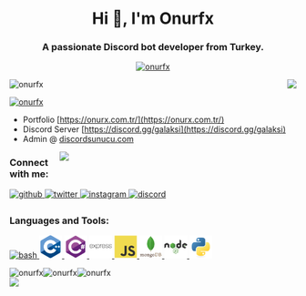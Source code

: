 <h1 align="center">Hi 👋, I'm Onurfx</h1>
<h3 align="center">A passionate Discord bot developer from Turkey.</h3>
<p align="center"> <a href="https://github.com/ryo-ma/github-profile-trophy"><img src="https://github-profile-trophy.vercel.app/?username=onurfx" alt="onurfx" /></a> </p>

<img align="right" height="150" src="https://i.imgflip.com/65efzo.gif"  />
<p align="left"> <img src="https://komarev.com/ghpvc/?username=onurfx&label=Profile%20views&color=1d1f20&style=flat-square" alt="onurfx" /> </p>
<p align="left"> <a href="https://twitter.com/onurfx" target="blank"><img src="https://img.shields.io/twitter/follow/onurfx?logo=twitter&style=for-the-badge" alt="onurfx" /></a> </p>

- Portfolio [https://onurx.com.tr/](https://onurx.com.tr/)
- Discord Server [https://discord.gg/galaksi](https://discord.gg/galaksi)
- Admin @ [discordsunucu.com](https://discordsunucu.com)

<img align="right" width="400px" src="https://user-images.githubusercontent.com/77089894/206934975-0e140d74-3d5e-4e2f-afde-c6e372e5274b.gif">

<h3 align="left">Connect with me:</h3>
<div align="left">
<a href="https://github.com/onurfx" target="_blank">
<img src=https://img.shields.io/badge/github-%2324292e.svg?&style=for-the-badge&logo=github&logoColor=white alt=github style="margin-bottom: 5px;" />
</a>
<a href="https://twitter.com/onurfx" target="_blank">
<img src=https://img.shields.io/badge/twitter-%2300acee.svg?&style=for-the-badge&logo=twitter&logoColor=white alt=twitter style="margin-bottom: 5px;" />
</a>
<a href="https://instagram.com/onur_" target="_blank">
<img src=https://img.shields.io/badge/instagram-%23000000.svg?&style=for-the-badge&logo=instagram&logoColor=white alt=instagram style="margin-bottom: 5px;" />
</a>  
<a href="https://discord.gg/galaksi" target="_blank">
<img src=https://img.shields.io/badge/discord-%237289DA.svg?&style=for-the-badge&logo=discord&logoColor=white alt=discord style="margin-bottom: 5px;" />
</a>
</div>  

<h3 align="left">Languages and Tools:</h3>
<p align="left"> 
<a href="https://www.gnu.org/software/bash/" target="_blank" rel="noreferrer"> <img src="https://www.vectorlogo.zone/logos/gnu_bash/gnu_bash-icon.svg" alt="bash" width="40" height="40"/> </a> 
<a href="https://www.w3schools.com/cpp/" target="_blank" rel="noreferrer"> <img src="https://raw.githubusercontent.com/devicons/devicon/master/icons/cplusplus/cplusplus-original.svg" alt="cplusplus" width="40" height="40"/> </a> 
<a href="https://www.w3schools.com/cs/" target="_blank" rel="noreferrer"> <img src="https://raw.githubusercontent.com/devicons/devicon/master/icons/csharp/csharp-original.svg" alt="csharp" width="40" height="40"/> </a> 
<a href="https://expressjs.com" target="_blank" rel="noreferrer"> <img src="https://raw.githubusercontent.com/devicons/devicon/master/icons/express/express-original-wordmark.svg" alt="express" width="40" height="40"/> </a> 
<a href="https://developer.mozilla.org/en-US/docs/Web/JavaScript" target="_blank" rel="noreferrer"> <img src="https://raw.githubusercontent.com/devicons/devicon/master/icons/javascript/javascript-original.svg" alt="javascript" width="40" height="40"/> </a> 
<a href="https://www.mongodb.com/" target="_blank" rel="noreferrer"> <img src="https://raw.githubusercontent.com/devicons/devicon/master/icons/mongodb/mongodb-original-wordmark.svg" alt="mongodb" width="40" height="40"/> </a> 
<a href="https://nodejs.org" target="_blank" rel="noreferrer"> <img src="https://raw.githubusercontent.com/devicons/devicon/master/icons/nodejs/nodejs-original-wordmark.svg" alt="nodejs" width="40" height="40"/> </a> 
<a href="https://www.python.org" target="_blank" rel="noreferrer"> <img src="https://raw.githubusercontent.com/devicons/devicon/master/icons/python/python-original.svg" alt="python" width="40" height="40"/> </a> 
</p>

<p><img align="left" src="https://github-readme-stats.vercel.app/api/top-langs?username=onurfx&show_icons=true&theme=dark&locale=en&layout=compact" alt="onurfx" /></p>

<p> <img align="left" src="https://github-readme-stats.vercel.app/api?username=onurfx&show_icons=true&theme=dark&locale=en" alt="onurfx" /></p>

<p><img align="left" src="https://github-readme-streak-stats.herokuapp.com/?user=onurfx&theme=dark" alt="onurfx" /></p>

</br>

<div align="left"><img src="https://spotify-github-profile.vercel.app/api/view?uid=31ccodzyfd7fmuwfzxc3hrouei74&cover_image=true&theme=default&show_offline=false&background_color=121212&bar_color=53b14f&bar_color_cover=true" /></div>  

